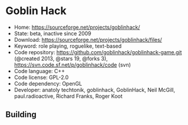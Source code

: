 # Goblin Hack

- Home: https://sourceforge.net/projects/goblinhack/
- State: beta, inactive since 2009
- Download: https://sourceforge.net/projects/goblinhack/files/
- Keyword: role playing, roguelike, text-based
- Code repository: https://github.com/goblinhack/goblinhack-game.git (@created 2013, @stars 19, @forks 3), https://svn.code.sf.net/p/goblinhack/code (svn)
- Code language: C++
- Code license: GPL-2.0
- Code dependency: OpenGL
- Developer: anatoly techtonik, goblinhack, GoblinHack, Neil McGill, paul.radioactive, Richard Franks, Roger Koot

## Building
